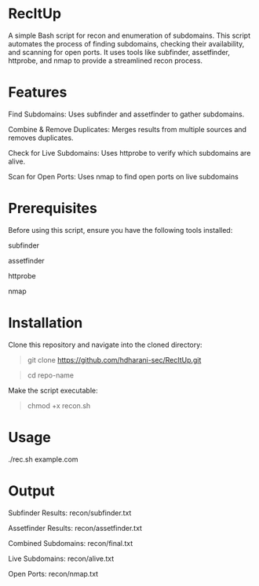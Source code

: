# RecItUp
A simple Bash script for recon and enumeration of subdomains. This script automates the process of finding subdomains, checking their availability, and scanning for open ports. It uses tools like subfinder, assetfinder, httprobe, and nmap to provide a streamlined recon process.

# Features
Find Subdomains: Uses subfinder and assetfinder to gather subdomains.

Combine & Remove Duplicates: Merges results from multiple sources and removes duplicates.

Check for Live Subdomains: Uses httprobe to verify which subdomains are alive.

Scan for Open Ports: Uses nmap to find open ports on live subdomains

# Prerequisites
Before using this script, ensure you have the following tools installed:

subfinder

assetfinder

httprobe

nmap

# Installation
Clone this repository and navigate into the cloned directory:

> git clone https://github.com/hdharani-sec/RecItUp.git

> cd repo-name

Make the script executable:

> chmod +x recon.sh

# Usage
./rec.sh example.com

# Output
Subfinder Results: recon/subfinder.txt

Assetfinder Results: recon/assetfinder.txt

Combined Subdomains: recon/final.txt

Live Subdomains: recon/alive.txt

Open Ports: recon/nmap.txt

